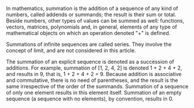 In mathematics, summation is the addition of a sequence of any kind of numbers, called addends or summands; the result is their sum or total. Beside numbers, other types of values can be summed as well: functions, vectors, matrices, polynomials and, in general, elements of any type of mathematical objects on which an operation denoted "+" is defined.

Summations of infinite sequences are called series. They involve the concept of limit, and are not considered in this article.

The summation of an explicit sequence is denoted as a succession of additions. For example, summation of [1, 2, 4, 2] is denoted 1 + 2 + 4 + 2, and results in 9, that is, 1 + 2 + 4 + 2 = 9. Because addition is associative and commutative, there is no need of parentheses, and the result is the same irrespective of the order of the summands. Summation of a sequence of only one element results in this element itself. Summation of an empty sequence (a sequence with no elements), by convention, results in 0.
